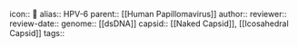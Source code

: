 icon:: 🦠
alias:: HPV-6
parent:: [[Human Papillomavirus]] 
author::
reviewer::
review-date::
genome:: [[dsDNA]]
capsid:: [[Naked Capsid]], [[Icosahedral Capsid]] 
tags::
